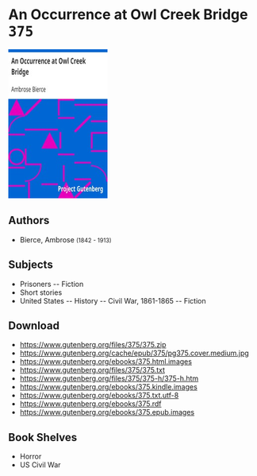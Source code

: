 # An Occurrence at Owl Creek Bridge <kbd>375</kbd>

![](./cover.medium.jpg "")

## Authors


 - Bierce, Ambrose <small>(1842 - 1913)</small>

## Subjects


 - Prisoners -- Fiction
 - Short stories
 - United States -- History -- Civil War, 1861-1865 -- Fiction

## Download


 - https://www.gutenberg.org/files/375/375.zip
 - https://www.gutenberg.org/cache/epub/375/pg375.cover.medium.jpg
 - https://www.gutenberg.org/ebooks/375.html.images
 - https://www.gutenberg.org/files/375/375.txt
 - https://www.gutenberg.org/files/375/375-h/375-h.htm
 - https://www.gutenberg.org/ebooks/375.kindle.images
 - https://www.gutenberg.org/ebooks/375.txt.utf-8
 - https://www.gutenberg.org/ebooks/375.rdf
 - https://www.gutenberg.org/ebooks/375.epub.images

## Book Shelves


 - Horror
 - US Civil War
